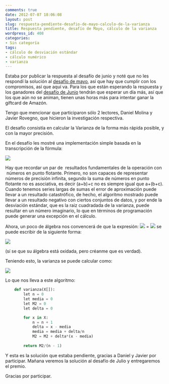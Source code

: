 ```yaml
---
comments: true
date: 2012-07-07 18:06:08
layout: post
slug: respuesta-pendiente-desafio-de-mayo-calculo-de-la-varianza
title: Respuesta pendiente, desafío de Mayo, cálculo de la varianza
wordpress_id: 408
categories:
- Sin categoría
tags:
- cálculo de desviación estándar
- cálculo numérico
- varianza
---
```


Estaba por publicar la respuesta al desafío de junio y noté que no les respondí la solución al [desafío de mayo](http://www.programando.org/blog/2012/05/desafio-2012-05-un-poco-de-estadistica/), así que hay que cumplir con los compromisos, así que aquí va. Para los que están esperando la respuesta y los ganadores del [desafío de Junio](http://www.programando.org/blog/2012/06/desafio-2012-06-el-problema-de-hamming-hay-premio/) tendrán que esperar un día más, así que los que aún no se animan, tienen unas horas más para intentar ganar la giftcard de Amazón.

Tengo que mencionar que participaron sólo 2 lectores, Daniel Molina y Javier Rovegno, que hicieron la investigación respectiva.

El desafío consistía en calcular la Varianza de la forma más rápida posible, y con la mayor precisión.

En el desafío les mostré una implementación simple basada en la transcripción de la fórmula:

![](/images/2012/05/varianza.png)

Hay que recordar un par de  resultados fundamentales de la operación con  números en punto flotante. Primero, no son capaces de representar números de precisión infinita, segundo la suma de números en punto flotante no es asociativa, es decir (a+b)+c no es siempre igual que a+(b+c). Cuando tenemos series largas de sumas el error de aproximación puede llevar a un resultado catastrófico, de hecho, el algoritmo mostrado puede llevar a un resultado negativo con ciertos conjuntos de datos, y por ende la desviación estándar, que es la raiz cuadradada de la varianza, puede resultar en un número imaginario, lo que en términos de programación puede generar una excepción en el cálculo.

Ahora, un poco de álgebra nos convencerá de que la expresión: ![](/images/2012/07/m2n.png) = ![](/images/2012/07/sxn2.png) se puede escribir de la siguiente forma:

[![](/images/2012/07/m2nrec.png)](/images/2012/07/m2nrec.png)

(sí se que su álgebra está oxidada, pero créanme que es verdad).

Teniendo esto, la varianza se puede calcular como:

[![](/images/2012/07/s2n.png)](/images/2012/07/s2n.png)

Lo que nos lleva a este algoritmo:

```python   
    def varianza(X[]):
        let n = 0
        let media = 0
        let M2 = 0
        let delta = 0

        for x in X:
            n = n + 1
            delta = x - media
            media = media + delta/n
            M2 = M2 + delta*(x - media)
    
        return M2/(n - 1)
```

Y esta es la solución que estaba pendiente, gracias a Daniel y Javier por participar. Mañana veremos la solución al desafío de Julio y entregaremos el premio.

Gracias por participar.
